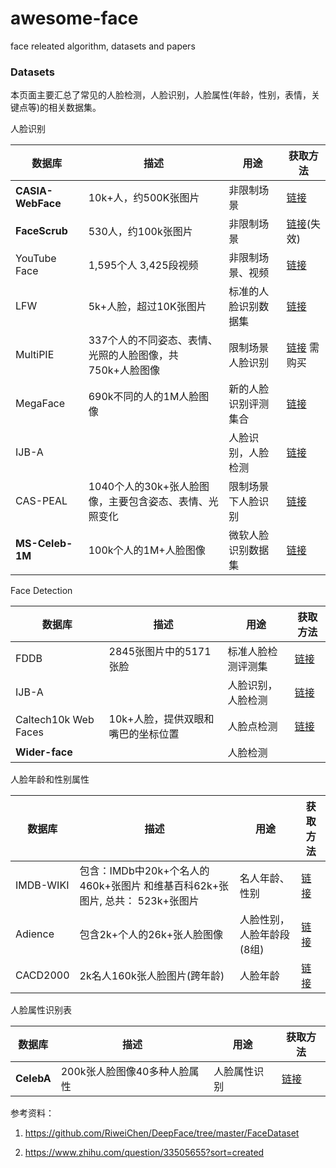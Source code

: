 # awesome-face
face releated algorithm, datasets and papers

### Datasets

​    本页面主要汇总了常见的人脸检测，人脸识别，人脸属性(年龄，性别，表情，关键点等)的相关数据集。

人脸识别

| 数据库            | 描述                                                     | 用途                 | 获取方法                                                     |
| ----------------- | -------------------------------------------------------- | -------------------- | ------------------------------------------------------------ |
| **CASIA-WebFace** | 10k+人，约500K张图片                                     | 非限制场景           | [链接](http://www.cbsr.ia.ac.cn/english/CASIA-WebFace-Database.html) |
| **FaceScrub**     | 530人，约100k张图片                                      | 非限制场景           | [链接](http://vintage.winklerbros.net/facescrub.html)﻿(失效)  |
| YouTube Face      | 1,595个人 3,425段视频                                    | 非限制场景、视频     | [链接](http://www.cs.tau.ac.il/%7Ewolf/ytfaces/)             |
| LFW               | 5k+人脸，超过10K张图片                                   | 标准的人脸识别数据集 | [链接](http://vis-www.cs.umass.edu/lfw/)                     |
| MultiPIE          | 337个人的不同姿态、表情、光照的人脸图像，共750k+人脸图像 | 限制场景人脸识别     | [链接](http://www.multipie.org/) 需购买                      |
| MegaFace          | 690k不同的人的1M人脸图像                                 | 新的人脸识别评测集合 | [链接](http://megaface.cs.washington.edu/)                   |
| IJB-A             |                                                          | 人脸识别，人脸检测   | [链接](http://www.nist.gov/itl/iad/ig/ijba_request.cfm)      |
| CAS-PEAL          | 1040个人的30k+张人脸图像，主要包含姿态、表情、光照变化   | 限制场景下人脸识别   | [链接](http://www.jdl.ac.cn/peal/index.html)                 |
| **MS-Celeb-1M**   | 100k个人的1M+人脸图像                                    | 微软人脸识别数据集   | [链接](http://www.msceleb.org)                               |

Face Detection

| 数据库               | 描述                               | 用途               | 获取方法                                                     |
| -------------------- | ---------------------------------- | ------------------ | ------------------------------------------------------------ |
| FDDB                 | 2845张图片中的5171张脸             | 标准人脸检测评测集 | [链接](http://vis-www.cs.umass.edu/fddb/)                    |
| IJB-A                |                                    | 人脸识别，人脸检测 | [链接](http://www.nist.gov/itl/iad/ig/ijba_request.cfm)      |
| Caltech10k Web Faces | 10k+人脸，提供双眼和嘴巴的坐标位置 | 人脸点检测         | [链接](http://www.vision.caltech.edu/Image_Datasets/Caltech_10K_WebFaces/#Description) |
| **Wider-face**       |                                    | 人脸检测           |                                                              |

人脸年龄和性别属性

| 数据库    | 描述                                                         | 用途                      | 获取方法                                                     |
| --------- | ------------------------------------------------------------ | ------------------------- | ------------------------------------------------------------ |
| IMDB-WIKI | 包含：IMDb中20k+个名人的460k+张图片 和维基百科62k+张图片, 总共： 523k+张图片 | 名人年龄、性别            | [链接](https://data.vision.ee.ethz.ch/cvl/rrothe/imdb-wiki/) |
| Adience   | 包含2k+个人的26k+张人脸图像                                  | 人脸性别，人脸年龄段(8组) | [链接](http://www.openu.ac.il/home/hassner/Adience/data.html) |
| CACD2000  | 2k名人160k张人脸图片(跨年龄)                                 | 人脸年龄                  | [链接](http://bcsiriuschen.github.io/CARC/)                  |

人脸属性识别表

| 数据库     | 描述                         | 用途         | 获取方法                                                 |
| ---------- | ---------------------------- | ------------ | -------------------------------------------------------- |
| **CelebA** | 200k张人脸图像40多种人脸属性 | 人脸属性识别 | [链接](http://mmlab.ie.cuhk.edu.hk/projects/CelebA.html) |

参考资料：

1. <https://github.com/RiweiChen/DeepFace/tree/master/FaceDataset>

2. <https://www.zhihu.com/question/33505655?sort=created>